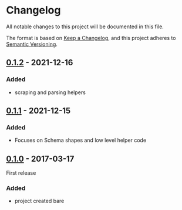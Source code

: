 # Changelog

All notable changes to this project will be documented in this file.

The format is based on [Keep a Changelog](https://keepachangelog.com/en/1.0.0/),
and this project adheres to [Semantic Versioning](https://semver.org/spec/v2.0.0.html).

## [0.1.2] - 2021-12-16

### Added

- scraping and parsing helpers

## [0.1.1] - 2021-12-15

### Added

- Focuses on Schema shapes and low level helper code

## [0.1.0] - 2017-03-17

First release

### Added

- project created bare

[Unreleased]: https://github.com/ImaginaryDevelopment/ToMEHelper/compare/v0.1.2...HEAD
[0.1.2]: https://github.com/ImaginaryDevelopment/ToMEHelper/compare/v0.1.1...v0.1.2
[0.1.1]: https://github.com/ImaginaryDevelopment/ToMEHelper/compare/v0.1.0...v0.1.1
[0.1.0]: https://github.com/user/MyCoolNewLib.git/releases/tag/v0.1.0
